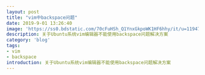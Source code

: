 ```yaml
---
layout: post
title: "vim中backspace问题"
date: 2019-9-01 13:26:40
image: 'https://ss0.bdstatic.com/70cFuHSh_Q1YnxGkpoWK1HF6hhy/it/u=1194730424,3264855090&fm=26&gp=0.jpg'
description: 关于Ubuntu系统vim编辑器不能使用backspace问题解决方案
category: 'blog'
tags:
- vim
- backspace
introduction: 关于Ubuntu系统vim编辑器不能使用backspace问题解决方案
---
```


<script>
window.location.href='https://victorfengming.github.io/2019/08/vim-backspace/';
</script>


